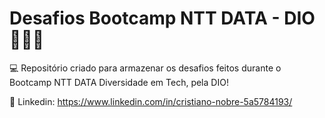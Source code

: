 # Desafios Bootcamp NTT DATA - DIO 👨‍💻🚀
💻 Repositório criado para armazenar os desafios feitos durante o Bootcamp NTT DATA Diversidade em Tech, pela DIO!

🧾 Linkedin:
https://www.linkedin.com/in/cristiano-nobre-5a5784193/
